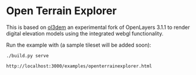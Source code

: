 Open Terrain Explorer
=========

This is based on [ol3dem](http://github.com/buddebej/ol3dem/) an experimental fork of OpenLayers 3.1.1 to render digital elevation models using the integrated webgl functionality.

Run the example with (a sample tileset will be added soon):

```
./build.py serve

http://localhost:3000/examples/openterrainexplorer.html
```

